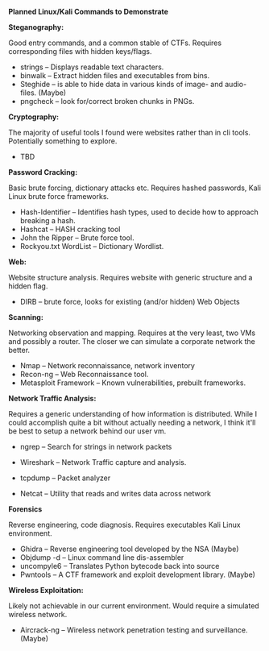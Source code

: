 **Planned Linux/Kali Commands to Demonstrate**

**Steganography:**

Good entry commands, and a common stable of CTFs. Requires corresponding files with hidden
keys/flags.

- strings – Displays readable text characters.
- binwalk – Extract hidden files and executables from bins.
- Steghide – is able to hide data in various kinds of image- and audio-files. (Maybe)
- pngcheck – look for/correct broken chunks in PNGs.

**Cryptography:**

The majority of useful tools I found were websites rather than in cli tools. Potentially something to
explore.

- TBD

**Password Cracking:**

Basic brute forcing, dictionary attacks etc. Requires hashed passwords, Kali Linux brute force
frameworks.

- Hash-Identifier – Identifies hash types, used to decide how to approach breaking a hash.
- Hashcat – HASH cracking tool
- John the Ripper – Brute force tool.
- Rockyou.txt WordList – Dictionary Wordlist.

**Web:**

Website structure analysis. Requires website with generic structure and a hidden flag.

- DIRB – brute force, looks for existing (and/or hidden) Web Objects

**Scanning:**

Networking observation and mapping. Requires at the very least, two VMs and possibly a router. The
closer we can simulate a corporate network the better.

- Nmap – Network reconnaissance, network inventory
- Recon-ng – Web Reconnaissance tool.
- Metasploit Framework – Known vulnerabilities, prebuilt frameworks.

**Network Traffic Analysis:**

Requires a generic understanding of how information is distributed. While I could accomplish quite a bit
without actually needing a network, I think it'll be best to setup a network behind our user vm.

- ngrep – Search for strings in network packets


- Wireshark – Network Traffic capture and analysis.
- tcpdump – Packet analyzer
- Netcat – Utility that reads and writes data across network

**Forensics**

Reverse engineering, code diagnosis. Requires executables Kali Linux environment.

- Ghidra – Reverse engineering tool developed by the NSA (Maybe)
- Objdump -d – Linux command line dis-assembler
- uncompyle6 – Translates Python bytecode back into source
- Pwntools – A CTF framework and exploit development library. (Maybe)

**Wireless Exploitation:**

Likely not achievable in our current environment. Would require a simulated wireless network.

- Aircrack-ng – Wireless network penetration testing and surveillance. (Maybe)


